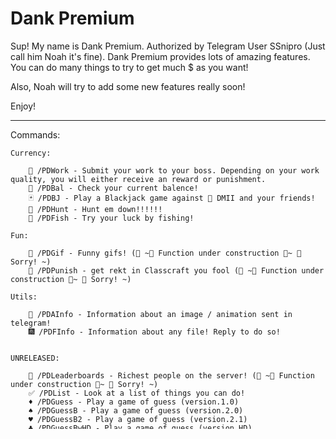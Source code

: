 # Dank Premium 

Sup! My name is Dank Premium. Authorized by Telegram User SSnipro (Just call him Noah it's fine).
Dank Premium provides lots of amazing features. You can do many things to try to get much $ as you want!
    
Also, Noah will try to add some new features really soon!
    
Enjoy!
    
--------------------
Commands:

    Currency:

        💼 /PDWork - Submit your work to your boss. Depending on your work quality, you will either receive an reward or punishment.
        🏦 /PDBal - Check your current balence!
        🃏 /PDBJ - Play a Blackjack game against 🤖 DMII and your friends!
        🔫 /PDHunt - Hunt em down!!!!!!
        🎣 /PDFish - Try your luck by fishing!

    Fun:

        🤡 /PDGif - Funny gifs! (💎 ~🚧 Function under construction 🚧~ 💎 Sorry! ~)
        👹 /PDPunish - get rekt in Classcraft you fool (💎 ~🚧 Function under construction 🚧~ 💎 Sorry! ~)

    Utils: 

        🌠 /PDAInfo - Information about an image / animation sent in telegram!
        🎆 /PDFInfo - Information about any file! Reply to do so!

        
    UNRELEASED:

        🎯 /PDLeaderboards - Richest people on the server! (💎 ~🚧 Function under construction 🚧~ 💎 Sorry! ~)
        ✅ /PDList - Look at a list of things you can do!
        ♦️ /PDGuess - Play a game of guess (version.1.0)
        ♠️ /PDGuessB - Play a game of guess (version.2.0)
        ♥️ /PDGuessB2 - Play a game of guess (version.2.1)
        ♣️ /PDGuessBwHD - Play a game of guess (version.HD)
        🥺 /PDBeg - beg loser
        🎰 /PD24 - Play a game of 24! (Adding rules later)

        🕵🏻‍♂️ /PDSearch - Search the area with your team! Be prepared to fight stuff...
        🧮 /PDSolve - Just a normie calculator no big deal
        🛒 /PDShop - Buy equipment
        🎁 /PDDaily - Collect your daily coins!

--------------------
